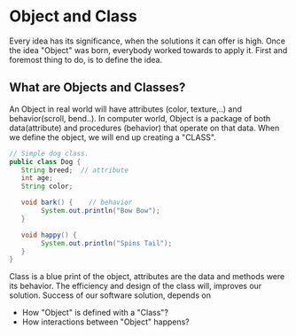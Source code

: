 # Object and Class

Every idea has its significance, when the solutions it can offer is high. Once the idea "Object" was born, everybody worked towards to apply it. First and foremost thing to do, is to define the idea.  

## What are Objects and Classes?
An Object in real world will have attributes (color, texture,..) and behavior(scroll, bend..). In computer world, Object is a package of both data(attribute) and procedures (behavior) that operate on that data. When we define the object, we will end up creating a "CLASS".

```java
// Simple dog class.
public class Dog {
   String breed;  // attribute
   int age;
   String color;

   void bark() {    // behavior
	    System.out.println("Bow Bow");
   }

   void happy() {
	    System.out.println("Spins Tail");
   }
}
```

Class is a blue print of the object, attributes are the data and methods were its behavior. The efficiency and design of the class will, improves our solution. Success of our software solution, depends on

* How "Object" is defined with a "Class"?
* How interactions between "Object" happens?
